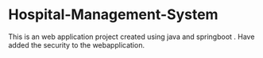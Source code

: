 ﻿# Hospital-Management-System
This is an web application project created using java and springboot .
Have added the security to the webapplication.
